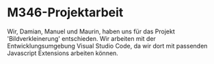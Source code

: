 # M346-Projektarbeit

Wir, Damian, Manuel und Maurin, haben uns für das Projekt 'Bildverkleinerung' entschieden. Wir arbeiten mit der Entwicklungsumgebung Visual Studio Code, da wir dort mit passenden Javascript Extensions arbeiten können.
